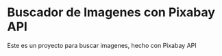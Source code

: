 # Buscador de Imagenes con Pixabay API

Este es un proyecto para buscar imagenes, hecho con Pixabay API

